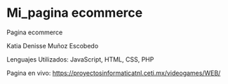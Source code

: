 # Mi_pagina ecommerce 

Pagina ecommerce

Katia Denisse Muñoz Escobedo 

Lenguajes Utilizados:
JavaScript, HTML, CSS, PHP

Pagina en vivo:
https://proyectosinformaticatnl.ceti.mx/videogames/WEB/
